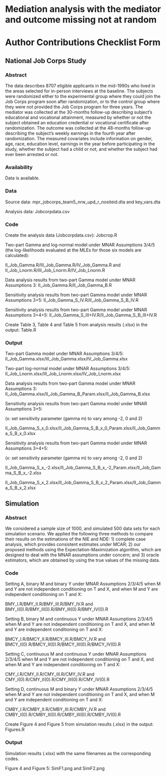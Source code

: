 # Mediation analysis with the mediator and outcome missing not at random

# Author Contributions Checklist Form

## National Job Corps Study

### Abstract 

The data describes 8707 eligible applicants in the mid-1990s who lived in the areas selected for in-person interviews at the baseline. The subjects were randomized either to the experimental group where they could join the Job Corps program soon after randomization, or to the control group where they were not provided the Job Corps program for three years. The mediator was collected at the 30-months follow-up describing subject’s educational and vocational attainment, measured by whether or not the subject obtained an education credential or vocational certificate after randomization. The outcome was collected at the 48-months follow-up describing the subject’s weekly earnings in the fourth year after randomization. The measured covariates include information on gender, age, race, education level, earnings in the year before participating in the study, whether the subject had a child or not, and whether the subject had ever been arrested or not.

### Availability

Data is available.

### Data 

Source data: mpr_jobcorps_team5_nrw_upd_r_nositeid.dta and key_vars.dta

Analysis data: Jobcorpdata.csv


### Code

Create the analysis data (Jobcorpdata.csv): Jobcrop.R

Two-part Gamma and log-normal model under MNAR Assumptions 3/4/5 (the log-likelihoods evaluated at the MLEs for those six models are calculated): 

II_Job_Gamma.R/III_Job_Gamma.R/IV_Job_Gamma.R and II_Job_Lnorm.R/III_Job_Lnorm.R/IV_Job_Lnorm.R

Data analysis results from two-part Gamma model under MNAR Assumptions 3: II_Job_Gamma.R/II_Job_Gamma_B.R

Sensitivity analysis results from two-part Gamma model under MNAR Assumptions 3+5: II_Job_Gamma_S_IV.R/II_Job_Gamma_S_B_IV.R

Sensitivity analysis results from two-part Gamma model under MNAR Assumptions 3+4+5: II_Job_Gamma_S_III+IV.R/II_Job_Gamma_S_B_III+IV.R

Create Table 3, Table 4 and Table 5 from analysis results (.xlsx) in the output: Table.R

### Output

Two-part Gamma model under MNAR Assumptions 3/4/5: II_Job_Gamma.xlsx/III_Job_Gamma.xlsx/IV_Job_Gamma.xlsx

Two-part log-normal model under MNAR Assumptions 3/4/5: II_Job_Lnorm.xlsx/III_Job_Lnorm.xlsx/IV_Job_Lnorm.xlsx

Data analysis results from two-part Gamma model under MNAR Assumptions 3: II_Job_Gamma.xlsx/II_Job_Gamma_B_Param.xlsx/II_Job_Gamma_B.xlsx

Sensitivity analysis results from two-part Gamma model under MNAR Assumptions 3+5:

(x: set sensitivity parameter (gamma m) to vary among -2, 0 and 2)

II_Job_Gamma_S_x_0.xlsx/II_Job_Gamma_S_B_x_0_Param.xlsx/II_Job_Gamma_S_B_x_0.xlsx

Sensitivity analysis results from two-part Gamma model under MNAR Assumptions 3+4+5: 

(x: set sensitivity parameter (gamma m) to vary among -2, 0 and 2)

II_Job_Gamma_S_x_-2.xlsx/II_Job_Gamma_S_B_x_-2_Param.xlsx/II_Job_Gamma_S_B_x_-2.xlsx

II_Job_Gamma_S_x_2.xlsx/II_Job_Gamma_S_B_x_2_Param.xlsx/II_Job_Gamma_S_B_x_2.xlsx

## Simulation

### Abstract 

We considered a sample size of 1000, and simulated 500 data sets for each simulation scenario. We applied the following three methods to compare their results on the estimations of the NIE and NDE: 1) complete case analysis, which provides consistent estimates under
MCAR; 2) our proposed methods using the Expectation-Maximization algorithm, which are designed to deal with the MNAR assumptions under concern; and 3) oracle estimators, which are obtained by using the true values of the missing data.

### Code

Setting A, binary M and binary Y under MNAR Assumptions 2/3/4/5 when M and Y are not independent conditioning on T and X, and when M and Y are independent conditioning on T and X:

BMY_I.R/BMY_II.R/BMY_III.R/BMY_IV.R and BMY_I(0).R/BMY_II(0).R/BMY_III(0).R/BMY_IV(0).R

Setting B, binary M and continuous Y under MNAR Assumptions 2/3/4/5 when M and Y are not independent conditioning on T and X, and when M and Y are independent conditioning on T and X:

BMCY_I.R/BMCY_II.R/BMCY_III.R/BMCY_IV.R and BMCY_I(0).R/BMCY_II(0).R/BMCY_III(0).R/BMCY_IV(0).R

Setting C, continuous M and continuous Y under MNAR Assumptions 2/3/4/5 when M and Y are not independent conditioning on T and X, and when M and Y are independent conditioning on T and X:

CMY_I.R/CMY_II.R/CMY_III.R/CMY_IV.R and CMY_I(0).R/CMY_II(0).R/CMY_III(0).R/CMY_IV(0).R

Setting D, continuous M and binary Y under MNAR Assumptions 2/3/4/5 when M and Y are not independent conditioning on T and X, and when M and Y are independent conditioning on T and X:

CMBY_I.R/CMBY_II.R/CMBY_III.R/CMBY_IV.R and CMBY_I(0).R/CMBY_II(0).R/CMBY_III(0).R/CMBY_IV(0).R

Create Figure 4 and Figure 5 from simulation results (.xlsx) in the output: Figures.R

### Output

Simulation results (.xlsx) with the same filenames as the corresponding codes.

Figure 4 and Figure 5: SimF1.png and SimF2.png

